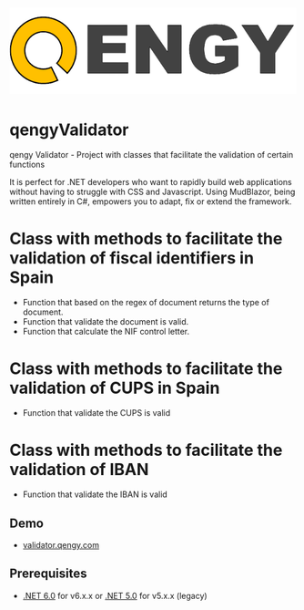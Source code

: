 # ![qengy](qengyValidator/wwwroot/imgs/biglogo.png)

# qengyValidator

qengy Validator - Project with classes that facilitate the validation of certain functions

It is perfect for .NET developers who want to rapidly build web applications without having to struggle with CSS and Javascript. Using MudBlazor, being written entirely in C#, empowers you to adapt, fix or extend the framework.

# Class with methods to facilitate the validation of fiscal identifiers in Spain

- Function that based on the regex of document returns the type of document.
- Function that validate the document is valid.
- Function that calculate the NIF control letter.

# Class with methods to facilitate the validation of CUPS in Spain

- Function that validate the CUPS is valid

# Class with methods to facilitate the validation of IBAN

- Function that validate the IBAN is valid

## Demo
- [validator.qengy.com](https://validator.qengy.com)

## Prerequisites
- [.NET 6.0](https://dotnet.microsoft.com/download/dotnet/6.0) for v6.x.x or [.NET 5.0](https://dotnet.microsoft.com/download/dotnet/5.0) for v5.x.x (legacy)
